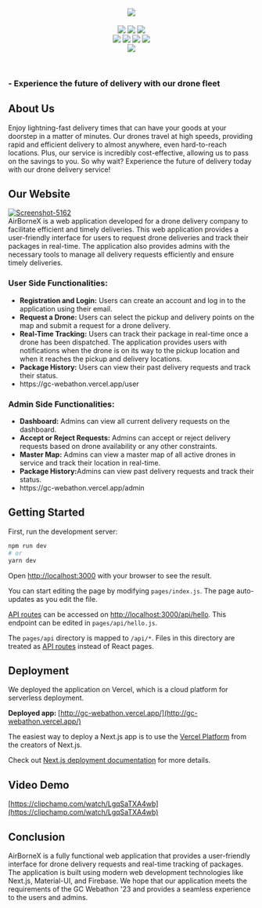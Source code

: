 <H1 align="center"><IMG SRC="https://capsule-render.vercel.app/api?type=rect&color=gradient&height=100&section=footer&text=AirBorneX&fontSize=50"></H1>
<p align="center">
  <img src="http://ForTheBadge.com/images/badges/built-with-love.svg"> <img src="http://ForTheBadge.com/images/badges/built-by-developers.svg"> 
  <img src="http://ForTheBadge.com/images/badges/built-with-swag.svg">
  <br>
  <img src="https://img.shields.io/badge/javascript-%23323330.svg?style=for-the-badge&logo=javascript&logoColor=%23F7DF1E">
  <img src="https://img.shields.io/badge/Next-black?style=for-the-badge&logo=next.js&logoColor=white">
  <img src="https://img.shields.io/badge/MUI-%230081CB.svg?style=for-the-badge&logo=mui&logoColor=white">
  <img src="https://img.shields.io/badge/firebase-%23039BE5.svg?style=for-the-badge&logo=firebase">
  <br>
  <img src="https://img.shields.io/badge/GC-Webathon-blueviolet?style=for-the-badge&logo=appveyor">
</p><br>

### - Experience the future of delivery with our drone fleet

## About Us
Enjoy lightning-fast delivery times that can have your goods at your doorstep in a matter of minutes. Our drones travel at high speeds, providing rapid and efficient delivery to almost anywhere, even hard-to-reach locations. Plus, our service is incredibly cost-effective, allowing us to pass on the savings to you. So why wait? Experience the future of delivery today with our drone delivery service!

## Our Website
<a href="https://ibb.co/dr66LgL" ><img src="https://i.ibb.co/NsppmSm/Screenshot-5162.png" alt="Screenshot-5162" border="0" ></a>
<br>AirBorneX is a web application developed for a drone delivery company to facilitate efficient and timely deliveries. This web application provides a user-friendly interface for users to request drone deliveries and track their packages in real-time. The application also provides admins with the necessary tools to manage all delivery requests efficiently and ensure timely deliveries.<br>

### <b>User Side Functionalities:</b>
<ul>
  <li><b>Registration and Login:</b> Users can create an account and log in to the application using their email.</li>
  <li><b>Request a Drone:</b> Users can select the pickup and delivery points on the map and submit a request for a drone delivery.</li>
  <li><b>Real-Time Tracking:</b> Users can track their package in real-time once a drone has been dispatched. The application provides users with notifications when the drone is on its way to the pickup location and when it reaches the pickup and delivery locations.</li>
  <li><b>Package History:</b> Users can view their past delivery requests and track their status.</li>
  <li>https://gc-webathon.vercel.app/user</li>
</ul>

### <b>Admin Side Functionalities:</b>
<ul>
  <li><b>Dashboard:</b> Admins can view all current delivery requests on the dashboard.</li>
  <li><b>Accept or Reject Requests:</b>  Admins can accept or reject delivery requests based on drone availability or any other constraints.</li>
  <li><b>Master Map:</b> Admins can view a master map of all active drones in service and track their location in real-time.</li>
  <li><b>Package History:</b>Admins can view past delivery requests and track their status.</li>
  <li>https://gc-webathon.vercel.app/admin</li>
</ul>

## Getting Started

First, run the development server:

```bash
npm run dev
# or
yarn dev
```

Open [http://localhost:3000](http://localhost:3000) with your browser to see the result.

You can start editing the page by modifying `pages/index.js`. The page auto-updates as you edit the file.

[API routes](https://nextjs.org/docs/api-routes/introduction) can be accessed on [http://localhost:3000/api/hello](http://localhost:3000/api/hello). This endpoint can be edited in `pages/api/hello.js`.

The `pages/api` directory is mapped to `/api/*`. Files in this directory are treated as [API routes](https://nextjs.org/docs/api-routes/introduction) instead of React pages.

## Deployment
We deployed the application on Vercel, which is a cloud platform for serverless deployment. 

<b>Deployed app: </b>[http://gc-webathon.vercel.app/](http://gc-webathon.vercel.app/)

The easiest way to deploy a Next.js app is to use the [Vercel Platform](https://vercel.com/new?utm_medium=default-template&filter=next.js&utm_source=create-next-app&utm_campaign=create-next-app-readme) from the creators of Next.js.

Check out [Next.js deployment documentation](https://nextjs.org/docs/deployment) for more details.

## Video Demo
[https://clipchamp.com/watch/LgqSaTXA4wb](https://clipchamp.com/watch/LgqSaTXA4wb)

## Conclusion
AirBorneX is a fully functional web application that provides a user-friendly interface for drone delivery requests and real-time tracking of packages. The application is built using modern web development technologies like Next.js, Material-UI, and Firebase. We hope that our application meets the requirements of the GC Webathon '23 and provides a seamless experience to the users and admins.
